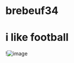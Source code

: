 # brebeuf34
# i like football
!![image](https://github.com/user-attachments/assets/fbcfc36a-fca8-4681-807a-33d1bd287673)
